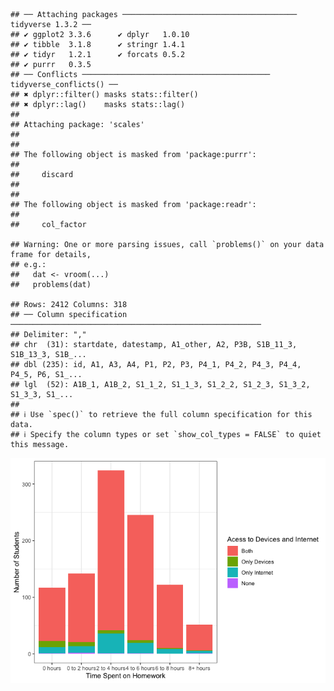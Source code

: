     ## ── Attaching packages ─────────────────────────────────────── tidyverse 1.3.2 ──
    ## ✔ ggplot2 3.3.6      ✔ dplyr   1.0.10
    ## ✔ tibble  3.1.8      ✔ stringr 1.4.1 
    ## ✔ tidyr   1.2.1      ✔ forcats 0.5.2 
    ## ✔ purrr   0.3.5      
    ## ── Conflicts ────────────────────────────────────────── tidyverse_conflicts() ──
    ## ✖ dplyr::filter() masks stats::filter()
    ## ✖ dplyr::lag()    masks stats::lag()
    ## 
    ## Attaching package: 'scales'
    ## 
    ## 
    ## The following object is masked from 'package:purrr':
    ## 
    ##     discard
    ## 
    ## 
    ## The following object is masked from 'package:readr':
    ## 
    ##     col_factor

    ## Warning: One or more parsing issues, call `problems()` on your data frame for details,
    ## e.g.:
    ##   dat <- vroom(...)
    ##   problems(dat)

    ## Rows: 2412 Columns: 318
    ## ── Column specification ────────────────────────────────────────────────────────
    ## Delimiter: ","
    ## chr  (31): startdate, datestamp, A1_other, A2, P3B, S1B_11_3, S1B_13_3, S1B_...
    ## dbl (235): id, A1, A3, A4, P1, P2, P3, P4_1, P4_2, P4_3, P4_4, P4_5, P6, S1_...
    ## lgl  (52): A1B_1, A1B_2, S1_1_2, S1_1_3, S1_2_2, S1_2_3, S1_3_2, S1_3_3, S1_...
    ## 
    ## ℹ Use `spec()` to retrieve the full column specification for this data.
    ## ℹ Specify the column types or set `show_col_types = FALSE` to quiet this message.

![](ziyi_solution_files/figure-markdown_strict/unnamed-chunk-1-1.png)

